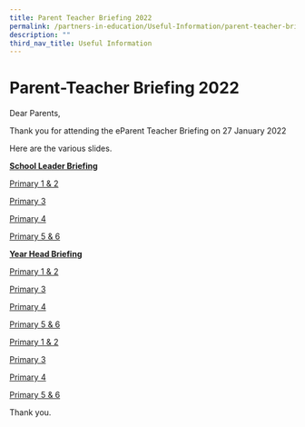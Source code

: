 ```yaml
---
title: Parent Teacher Briefing 2022
permalink: /partners-in-education/Useful-Information/parent-teacher-briefing-2022/
description: ""
third_nav_title: Useful Information
---
```

# Parent-Teacher Briefing 2022
Dear Parents,  

Thank you for attending the eParent Teacher Briefing on 27 January 2022

Here are the various slides. 

<b><u>School Leader Briefing</u></b>

<a href="/our-special-programme/ELIXiR/" target="_blank">Primary 1 & 2</a>

<a href="/our-special-programme/ELIXiR/" target="_blank">Primary 3</a>
  
<a href="/our-special-programme/ELIXiR/" target="_blank">Primary 4</a>
  
<a href="/our-special-programme/ELIXiR/" target="_blank">Primary 5 & 6</a>
  
  
<b><u>Year Head Briefing</u></b>

<a href="/files/Partners%20in%20Education/Useful%20Information/Parent%20Teacher%20Briefing%202022/SL%20slides_P1P2_2022.pdf" target="_blank">Primary 1 & 2</a>

<a href="/files/Partners%20in%20Education/Useful%20Information/Parent%20Teacher%20Briefing%202022/SL%20slides_P3_2022.pdf" target="_blank">Primary 3</a>
  
<a href="/files/Partners%20in%20Education/Useful%20Information/Parent%20Teacher%20Briefing%202022/SL%20slides_P4_2022.pdf" target="_blank">Primary 4</a>
  
<a href="/files/Partners%20in%20Education/Useful%20Information/Parent%20Teacher%20Briefing%202022/SL%20slides_P5P6_2022.pdf" target="_blank">Primary 5 & 6</a>

[Primary 1 & 2](http://greenridgepri.moe.edu.sg/qql/slot/u547/Partners%20in%20Education/Useful%20Information/PTB/Level/2022_P1P2_PTB_YH%20Slides.pdf)  
  
[Primary 3](http://greenridgepri.moe.edu.sg/qql/slot/u547/Partners%20in%20Education/Useful%20Information/PTB/Level/2022_P3_PTB_YH%20Slides.pdf)  
  
[Primary 4](http://greenridgepri.moe.edu.sg/qql/slot/u547/Partners%20in%20Education/Useful%20Information/PTB/Level/2022_P4_PTB_YH%20Slides.pdf)  
  
[Primary 5 & 6](http://greenridgepri.moe.edu.sg/qql/slot/u547/Partners%20in%20Education/Useful%20Information/PTB/Level/2022_P5P6_PTB_YH%20Slides.pdf)   


Thank you.